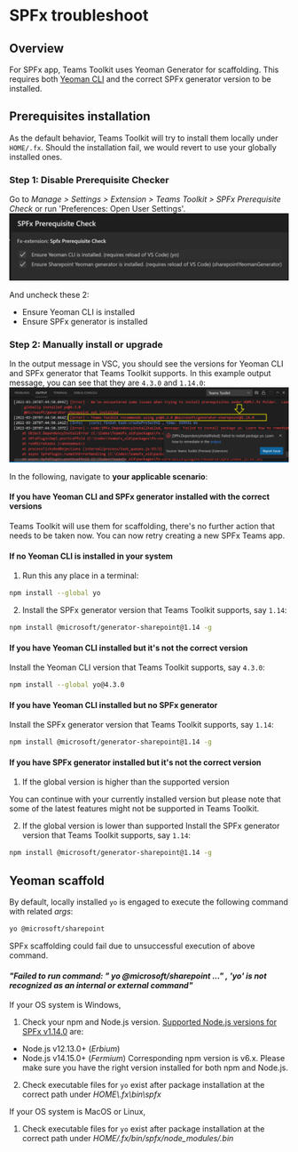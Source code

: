 # SPFx troubleshoot

## Overview

For SPFx app, Teams Toolkit uses Yeoman Generator for scaffolding. This requires both [Yeoman CLI](https://github.com/yeoman/yo) and the correct SPFx generator version to be installed.

## Prerequisites installation

As the default behavior, Teams Toolkit will try to install them locally under `HOME/.fx`. Should the installation fail, we would revert to use your globally installed ones.

### Step 1: Disable Prerequisite Checker

Go to _Manage > Settings > Extension > Teams Toolkit > SPFx Prerequisite Check_ or run 'Preferences: Open User Settings'.
![image](../images/fx-core/spfx/setting.png)

And uncheck these 2:

- Ensure Yeoman CLI is installed
- Ensure SPFx generator is installed

### Step 2: Manually install or upgrade

In the output message in VSC, you should see the versions for Yeoman CLI and SPFx generator that Teams Toolkit supports. In this example output message, you can see that they are `4.3.0` and `1.14.0`:
![image](../images/fx-core/spfx/output.png)

In the following, navigate to **your applicable scenario**:

#### If you have Yeoman CLI and SPFx generator installed with the correct versions

Teams Toolkit will use them for scaffolding, there's no further action that needs to be taken now. You can now retry creating a new SPFx Teams app.

#### If no Yeoman CLI is installed in your system

1. Run this any place in a terminal:

```sh
npm install --global yo
```

2. Install the SPFx generator version that Teams Toolkit supports, say `1.14`:

```sh
npm install @microsoft/generator-sharepoint@1.14 -g
```

#### If you have Yeoman CLI installed but it's not the correct version

Install the Yeoman CLI version that Teams Toolkit supports, say `4.3.0`:

```sh
npm install --global yo@4.3.0
```

#### If you have Yeoman CLI installed but no SPFx generator

Install the SPFx generator version that Teams Toolkit supports, say `1.14`:

```sh
npm install @microsoft/generator-sharepoint@1.14 -g
```

#### If you have SPFx generator installed but it's not the correct version

1. If the global version is higher than the supported version

You can continue with your currently installed version but please note that some of the latest features might not be supported in Teams Toolkit.

2. If the global version is lower than supported
Install the SPFx generator version that Teams Toolkit supports, say `1.14`:

```sh
npm install @microsoft/generator-sharepoint@1.14 -g
```

## Yeoman scaffold

By default,  locally installed `yo` is engaged to execute the following command with related _args_:

```sh
yo @microsoft/sharepoint 
```

SPFx scaffolding could fail due to unsuccessful execution of above command.

#### _"Failed to run command: " yo @microsoft/sharepoint ..." , 'yo' is not recognized as an internal or external command"_

If your OS system is Windows,

1. Check your npm and Node.js version. [Supported Node.js versions for SPFx v1.14.0](https://docs.microsoft.com/en-us/sharepoint/dev/spfx/set-up-your-development-environment#install-nodejs) are:

- Node.js v12.13.0+ (_Erbium_)
- Node.js v14.15.0+ (_Fermium_)
Corresponding npm version is v6.x. Please make sure you have the right version installed for both npm and Node.js.

2. Check executable files for `yo` exist after package installation at the correct path under _HOME\\.fx\bin\spfx_

If your OS system is MacOS or Linux,

1. Check executable files for `yo` exist after package installation at the correct path under _HOME/\.fx/bin/spfx/node_modules/\.bin_
